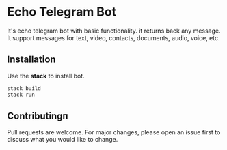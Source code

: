# Echo Telegram Bot
It's echo telegram bot with basic functionality. it returns back any message. It support messages for text, video, contacts, documents, audio, voice, etc.
## Installation
Use the **stack** to install bot.

```bash
stack build
stack run
```

## Contributingп
Pull requests are welcome. For major changes, please open an issue first to discuss what you would like to change.
